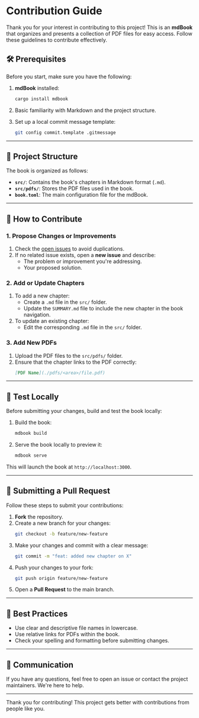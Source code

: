 # Contribution Guide

Thank you for your interest in contributing to this project! This is an **mdBook** that organizes and presents a collection of PDF files for easy access. Follow these guidelines to contribute effectively.

## 🛠️ Prerequisites

Before you start, make sure you have the following:

1. **mdBook** installed:
   ```bash
   cargo install mdbook
   ```
2. Basic familiarity with Markdown and the project structure.

3. Set up a local commit message template:  
   ```bash
   git config commit.template .gitmessage
   ```
---

## 📂 Project Structure

The book is organized as follows:

- **`src/`**: Contains the book's chapters in Markdown format (`.md`).
- **`src/pdfs/`**: Stores the PDF files used in the book.
- **`book.toml`**: The main configuration file for the mdBook.

---

## 🔄 How to Contribute

### 1. Propose Changes or Improvements

1. Check the [open issues](https://github.com/arkeasz/books/issues) to avoid duplications.
2. If no related issue exists, open a **new issue** and describe:
   - The problem or improvement you're addressing.
   - Your proposed solution.

### 2. Add or Update Chapters

1. To add a new chapter:
   - Create a `.md` file in the `src/` folder.
   - Update the `SUMMARY.md` file to include the new chapter in the book navigation.
2. To update an existing chapter:
   - Edit the corresponding `.md` file in the `src/` folder.


### 3. Add New PDFs

1. Upload the PDF files to the `src/pdfs/` folder.
2. Ensure that the chapter links to the PDF correctly:
   ```markdown
   [PDF Name](./pdfs/<area>/file.pdf)
   ```

---

## 🧪 Test Locally

Before submitting your changes, build and test the book locally:

1. Build the book:
   ```bash
   mdbook build
   ```
2. Serve the book locally to preview it:
   ```bash
   mdbook serve
   ```

This will launch the book at `http://localhost:3000`.

---

## 🔄 Submitting a Pull Request

Follow these steps to submit your contributions:

1. **Fork** the repository.
2. Create a new branch for your changes:
   ```bash
   git checkout -b feature/new-feature
   ```
3. Make your changes and commit with a clear message:
   ```bash
   git commit -m "feat: added new chapter on X"
   ```
4. Push your changes to your fork:
   ```bash
   git push origin feature/new-feature
   ```
5. Open a **Pull Request** to the main branch.

---

## 🌟 Best Practices

- Use clear and descriptive file names in lowercase.
- Use relative links for PDFs within the book.
- Check your spelling and formatting before submitting changes.

---

## 💬 Communication

If you have any questions, feel free to open an issue or contact the project maintainers. We're here to help.

---

Thank you for contributing! This project gets better with contributions from people like you.
